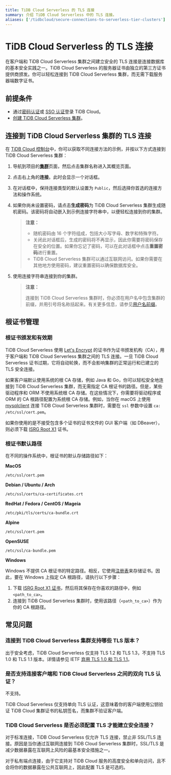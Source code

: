 ```yaml
---
title: TiDB Cloud Serverless 的 TLS 连接
summary: 介绍 TiDB Cloud Serverless 中的 TLS 连接。
aliases: ['/tidbcloud/secure-connections-to-serverless-tier-clusters']
---
```


# TiDB Cloud Serverless 的 TLS 连接

在客户端和 TiDB Cloud Serverless 集群之间建立安全的 TLS 连接是连接数据库的基本安全实践之一。TiDB Cloud Serverless 的服务器证书由独立的第三方证书提供商颁发。你可以轻松连接到 TiDB Cloud Serverless 集群，而无需下载服务器端数字证书。

## 前提条件

- 通过[密码认证](/tidb-cloud/tidb-cloud-password-authentication.md)或 [SSO 认证](/tidb-cloud/tidb-cloud-sso-authentication.md)登录 TiDB Cloud。
- [创建 TiDB Cloud Serverless 集群](/tidb-cloud/tidb-cloud-quickstart.md)。

## 连接到 TiDB Cloud Serverless 集群的 TLS 连接

在 [TiDB Cloud 控制台](https://tidbcloud.com/)中，你可以获取不同连接方法的示例，并按以下方式连接到 TiDB Cloud Serverless 集群：

1. 导航到项目的[**集群**](https://tidbcloud.com/project/clusters)页面，然后点击集群名称进入其概览页面。

2. 点击右上角的**连接**。此时会显示一个对话框。

3. 在对话框中，保持连接类型的默认设置为 `Public`，然后选择你首选的连接方法和操作系统。

4. 如果你尚未设置密码，请点击**生成密码**为 TiDB Cloud Serverless 集群生成随机密码。该密码将自动嵌入到示例连接字符串中，以便轻松连接到你的集群。

    > **注意：**
    >
    > - 随机密码由 16 个字符组成，包括大小写字母、数字和特殊字符。
    > - 关闭此对话框后，生成的密码将不再显示，因此你需要将密码保存在安全的位置。如果你忘记了密码，可以在此对话框中点击**重置密码**进行重置。
    > - TiDB Cloud Serverless 集群可以通过互联网访问。如果你需要在其他地方使用密码，建议重置密码以确保数据库安全。

5. 使用连接字符串连接到你的集群。

    > **注意：**
    >
    > 连接到 TiDB Cloud Serverless 集群时，你必须在用户名中包含集群的前缀，并用引号将名称括起来。有关更多信息，请参见[用户名前缀](/tidb-cloud/select-cluster-tier.md#user-name-prefix)。

## 根证书管理

### 根证书颁发和有效期

TiDB Cloud Serverless 使用 [Let's Encrypt](https://letsencrypt.org/) 的证书作为证书颁发机构（CA），用于客户端和 TiDB Cloud Serverless 集群之间的 TLS 连接。一旦 TiDB Cloud Serverless 证书过期，它将自动轮换，而不会影响集群的正常运行和已建立的 TLS 安全连接。

如果客户端默认使用系统的根 CA 存储，例如 Java 和 Go，你可以轻松安全地连接到 TiDB Cloud Serverless 集群，而无需指定 CA 根证书的路径。但是，某些驱动程序和 ORM 不使用系统根 CA 存储。在这些情况下，你需要将驱动程序或 ORM 的 CA 根路径配置为系统根 CA 存储。例如，当你在 macOS 上使用 [mysqlclient](https://github.com/PyMySQL/mysqlclient) 连接 TiDB Cloud Serverless 集群时，需要在 `ssl` 参数中设置 `ca: /etc/ssl/cert.pem`。

如果你使用的是不接受包含多个证书的证书文件的 GUI 客户端（如 DBeaver），则必须下载 [ISRG Root X1](https://letsencrypt.org/certs/isrgrootx1.pem) 证书。

### 根证书默认路径

在不同的操作系统中，根证书的默认存储路径如下：

**MacOS**

```
/etc/ssl/cert.pem
```

**Debian / Ubuntu / Arch**

```
/etc/ssl/certs/ca-certificates.crt
```

**RedHat / Fedora / CentOS / Mageia**

```
/etc/pki/tls/certs/ca-bundle.crt
```

**Alpine**

```
/etc/ssl/cert.pem
```

**OpenSUSE**

```
/etc/ssl/ca-bundle.pem
```

**Windows**

Windows 不提供 CA 根证书的特定路径。相反，它使用[注册表](https://learn.microsoft.com/en-us/windows-hardware/drivers/install/local-machine-and-current-user-certificate-stores)来存储证书。因此，要在 Windows 上指定 CA 根路径，请执行以下步骤：

1. 下载 [ISRG Root X1 证书](https://letsencrypt.org/certs/isrgrootx1.pem)，然后将其保存在你喜欢的路径中，例如 `<path_to_ca>`。
2. 连接到 TiDB Cloud Serverless 集群时，使用该路径（`<path_to_ca>`）作为你的 CA 根路径。

## 常见问题

### 连接到 TiDB Cloud Serverless 集群支持哪些 TLS 版本？

出于安全考虑，TiDB Cloud Serverless 仅支持 TLS 1.2 和 TLS 1.3，不支持 TLS 1.0 和 TLS 1.1 版本。详情请参见 IETF [弃用 TLS 1.0 和 TLS 1.1](https://datatracker.ietf.org/doc/rfc8996/)。

### 是否支持连接客户端和 TiDB Cloud Serverless 之间的双向 TLS 认证？

不支持。

TiDB Cloud Serverless 仅支持单向 TLS 认证，这意味着你的客户端使用公钥验证 TiDB Cloud 集群证书的私钥签名，而集群不验证客户端。

### TiDB Cloud Serverless 是否必须配置 TLS 才能建立安全连接？

对于标准连接，TiDB Cloud Serverless 仅允许 TLS 连接，禁止非 SSL/TLS 连接。原因是当你通过互联网连接到 TiDB Cloud Serverless 集群时，SSL/TLS 是减少数据暴露在互联网上风险的最基本安全措施之一。

对于私有端点连接，由于它支持对 TiDB Cloud 服务的高度安全和单向访问，且不会将你的数据暴露在公共互联网上，因此配置 TLS 是可选的。
